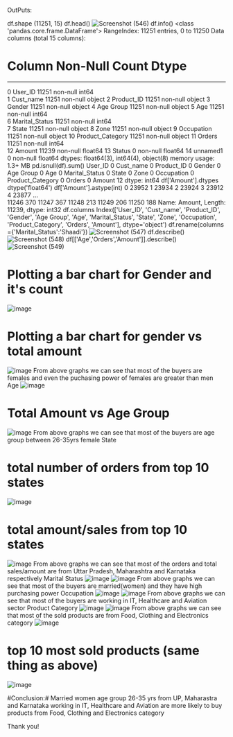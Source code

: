 OutPuts:

df.shape
(11251, 15)
df.head()
![Screenshot (546)](https://github.com/user-attachments/assets/2513c588-cdd6-4756-b480-002544d0d720)
df.info()
<class 'pandas.core.frame.DataFrame'>
RangeIndex: 11251 entries, 0 to 11250
Data columns (total 15 columns):
 #   Column            Non-Null Count  Dtype  
---  ------            --------------  -----  
 0   User_ID           11251 non-null  int64  
 1   Cust_name         11251 non-null  object 
 2   Product_ID        11251 non-null  object 
 3   Gender            11251 non-null  object 
 4   Age Group         11251 non-null  object 
 5   Age               11251 non-null  int64  
 6   Marital_Status    11251 non-null  int64  
 7   State             11251 non-null  object 
 8   Zone              11251 non-null  object 
 9   Occupation        11251 non-null  object 
 10  Product_Category  11251 non-null  object 
 11  Orders            11251 non-null  int64  
 12  Amount            11239 non-null  float64
 13  Status            0 non-null      float64
 14  unnamed1          0 non-null      float64
dtypes: float64(3), int64(4), object(8)
memory usage: 1.3+ MB
pd.isnull(df).sum()
User_ID              0
Cust_name            0
Product_ID           0
Gender               0
Age Group            0
Age                  0
Marital_Status       0
State                0
Zone                 0
Occupation           0
Product_Category     0
Orders               0
Amount              12
dtype: int64
df['Amount'].dtypes
dtype('float64')
df['Amount'].astype(int)
0        23952
1        23934
2        23924
3        23912
4        23877
         ...  
11246      370
11247      367
11248      213
11249      206
11250      188
Name: Amount, Length: 11239, dtype: int32
df.columns
Index(['User_ID', 'Cust_name', 'Product_ID', 'Gender', 'Age Group', 'Age',
       'Marital_Status', 'State', 'Zone', 'Occupation', 'Product_Category',
       'Orders', 'Amount'],
      dtype='object')
df.rename(columns ={'Marital_Status':'Shaadi'})
![Screenshot (547)](https://github.com/user-attachments/assets/344006f2-c11f-4b16-bc34-e765a0b35bad)
df.describe()
![Screenshot (548)](https://github.com/user-attachments/assets/989730a3-92f4-4032-9601-88d5e3398930)
df[['Age','Orders','Amount']].describe()
![Screenshot (549)](https://github.com/user-attachments/assets/ca376837-aa6e-47ac-88a3-b3d710efefe0)

# Plotting a bar chart for Gender and it's count
![image](https://github.com/user-attachments/assets/190e1d36-21de-43ac-9647-a38d38d6b730)
# Plotting a bar chart for gender vs total amount
![image](https://github.com/user-attachments/assets/dc65e20f-276d-4435-b610-1482207c2371)
From above graphs we can see that most of the buyers are females and even the puchasing power of females are greater than  men
Age
![image](https://github.com/user-attachments/assets/36e786d6-b9b2-4cc0-b72c-9f917ea039e8)
# Total Amount vs Age Group
![image](https://github.com/user-attachments/assets/5d64852e-e578-44f4-bcc1-dbd031fdb564)
From above graphs we can see that most of the buyers are age group between 26-35yrs female
State
# total number of orders from top 10 states
![image](https://github.com/user-attachments/assets/d8a6a8e0-1a9d-4c44-8938-50b8463bc71a)
# total amount/sales from top 10 states
![image](https://github.com/user-attachments/assets/75589a64-0a27-4f57-a9d2-489055df6c4c)
From above graphs we can see that most of the  orders and total sales/amount are from Uttar  Pradesh, Maharashtra and Karnataka respectively
Marital Status
![image](https://github.com/user-attachments/assets/906ac390-41ca-41fd-a52f-182262969946)
![image](https://github.com/user-attachments/assets/c30543eb-e768-4166-bffe-e679aa423856)
From above graphs  we can see that  most  of  the buyers are married(women) and they have high purchasing power
Occupation
![image](https://github.com/user-attachments/assets/665cbc4d-e063-4959-9459-017bc90c515f)
![image](https://github.com/user-attachments/assets/1f97f16f-5499-4df2-a107-0b481307a57b)
From above graphs we can see that most of the buyers are working in IT, Healthcare and Aviation sector
Product Category
![image](https://github.com/user-attachments/assets/d7056af1-b97e-4f82-ab06-ab91f396a667)
![image](https://github.com/user-attachments/assets/16a4ecf9-16e3-4ffe-8406-ae4dd4ab00ea)
From above  graphs we can see that most of the sold products are from Food, Clothing and  Electronics category
![image](https://github.com/user-attachments/assets/6bc64d96-a542-4974-a857-34fe031bf176)
# top 10 most sold products (same thing as above)
![image](https://github.com/user-attachments/assets/caaa2964-3342-4f78-8471-c054758177eb)


#Conclusion:#
Married women age group 26-35 yrs from UP, Maharastra and Karnataka working in IT, Healthcare and Aviation are more likely to buy products from Food, Clothing and Electronics category


Thank you!











